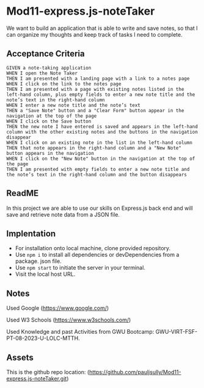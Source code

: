# Mod11-express.js-noteTaker


We want to build an application that is able to write and save notes, so that I can organize my thoughts and keep track of tasks I need to complete.


## Acceptance Criteria

    GIVEN a note-taking application
    WHEN I open the Note Taker
    THEN I am presented with a landing page with a link to a notes page
    WHEN I click on the link to the notes page
    THEN I am presented with a page with existing notes listed in the left-hand column, plus empty fields to enter a new note title and the note’s text in the right-hand column
    WHEN I enter a new note title and the note’s text
    THEN a "Save Note" button and a "Clear Form" button appear in the navigation at the top of the page
    WHEN I click on the Save button
    THEN the new note I have entered is saved and appears in the left-hand column with the other existing notes and the buttons in the navigation disappear
    WHEN I click on an existing note in the list in the left-hand column
    THEN that note appears in the right-hand column and a "New Note" button appears in the navigation
    WHEN I click on the "New Note" button in the navigation at the top of the page
    THEN I am presented with empty fields to enter a new note title and the note’s text in the right-hand column and the button disappears



## ReadME

In this project we are able to use our skills on Express.js back end and will save and retrieve note data from a JSON file.

## Implentation

* For installation onto local machine, clone provided repository.
* Use `npm i` to install all dependencies or devDependencies from a package. json file.
* Use `npm start` to initiate the server in your terminal.
* Visit the local host URL.

## Notes

Used Google (https://www.google.com/)

Used W3 Schools (https://www.w3schools.com/)

Used Knowledge and past Activities from GWU Bootcamp: GWU-VIRT-FSF-PT-08-2023-U-LOLC-MTTH.


## Assets


This is the github repo location:
(https://github.com/pauljsully/Mod11-express.js-noteTaker.git)
 


